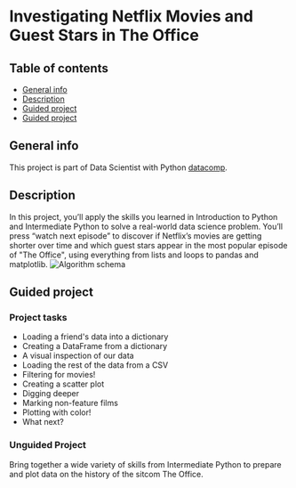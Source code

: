 # Investigating Netflix Movies and Guest Stars in The Office

## Table of contents
* [General info](#general-info)
* [Description](#Description)
* [Guided project](#Guided-project)
* [Guided project](#Unguided-Project)

## General info
This project is part of Data Scientist with Python [datacomp](https://app.datacamp.com/learn/career-tracks/data-scientist-with-python?version=5).
	
##  Description
In this project, you’ll apply the skills you learned in Introduction to Python and Intermediate Python to solve a real-world data science problem. You’ll press “watch next episode” to discover if Netflix’s movies are getting shorter over time and which guest stars appear in the most popular episode of "The Office", using everything from lists and loops to pandas and matplotlib.
![Algorithm schema](https://assets.datacamp.com/production/project_1237/img/netflix.jpg)
	
## Guided project  
### Project tasks
- Loading a friend's data into a dictionary
- Creating a DataFrame from a dictionary
- A visual inspection of our data
- Loading the rest of the data from a CSV
- Filtering for movies!
- Creating a scatter plot
- Digging deeper
- Marking non-feature films
- Plotting with color!
- What next?

### Unguided Project
Bring together a wide variety of skills from Intermediate Python to prepare and plot data on the history of the sitcom The Office.
